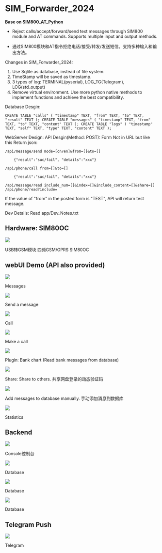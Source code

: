 ﻿# SIM_Forwarder_2024

**Base on SIM800_AT_Python**

* Reject calls/accept/forward/send text messages through SIM800 module and AT commands. Supports multiple input and output methods. 

* 通过SIM800模块和AT指令拒绝电话/接受/转发/发送短信。支持多种输入和输出方法。 

Changes in SIM_Forwarder_2024: 
1. Use Sqlite as database, instead of file system. 
2. TimeStamp will be saved as timestamp. 
3. 3 types of log: TERMINAL(pyserial), LOG_TG(Telegram), LOG(std_output) 
4. Remove virtual environment. Use more python native methods to implement functions and achieve the best compatibility. 

Database Desgin:

```
CREATE TABLE "calls" ( "timestamp" TEXT, "from" TEXT, "to" TEXT, "result" TEXT ); CREATE TABLE "messages" ( "timestamp" TEXT, "from" TEXT, "to" TEXT, "content" TEXT ); CREATE TABLE "logs" ( "timestamp" TEXT, "self" TEXT, "type" TEXT, "content" TEXT );
```

WebServer Design: 
API Desgin(Method: POST): Form Not in URL but like this Return json:

```
/api/message/send mode=[cn/en]&from=[]&to=[] 

    {"result":"suc/fail", "details":"xxx"} 

/api/phone/call from=[]&to=[] 

    {"result":"suc/fail", "details":"xxx"}

/api/message/read include_num=[]&index=[]&include_content=[]&share=[] /api/phone/read?include=

```
If the value of "from" in the posted form is "TEST", API will return test message.

Dev Details: Read app/Dev_Notes.txt

<h2>Hardware: SIM80OC</h2>
<img src="https://raw.githubusercontent.com/shengj1ang/SIM_Forwarder_2024/main/img/0.png"></img><p>USB转GSM模块 四频GSM/GPRS SIM80OC</p>

<h2>webUI Demo (API also provided)</h2>
<img src="https://raw.githubusercontent.com/shengj1ang/SIM_Forwarder_2024/main/img/webUI/webUI_messages.png"></img><p>Messages</p>
<img src="https://raw.githubusercontent.com/shengj1ang/SIM_Forwarder_2024/main/img/webUI/webUI_Sendmessage.png"></img><p>Send a message</p>
<img src="https://raw.githubusercontent.com/shengj1ang/SIM_Forwarder_2024/main/img/webUI/webUI_calls.png"></img><p>Call</p>
<img src="https://raw.githubusercontent.com/shengj1ang/SIM_Forwarder_2024/main/img/webUI/webUI_call.png"></img><p>Make a call </p>
<img src="https://raw.githubusercontent.com/shengj1ang/SIM_Forwarder_2024/main/img/webUI/webUI_chart.png"></img><p>Plugin: Bank chart (Read bank messages from database)</p>
<img src="https://raw.githubusercontent.com/shengj1ang/SIM_Forwarder_2024/main/img/webUI/webUI_baidu.png"></img><p>Share: Share to others. 共享网盘登录的动态验证码</p>
<img src="https://raw.githubusercontent.com/shengj1ang/SIM_Forwarder_2024/main/img/webUI/webUI_addMessage.png"></img><p>Add messages to database manually. 手动添加消息到数据库</p>
<img src="https://raw.githubusercontent.com/shengj1ang/SIM_Forwarder_2024/main/img/webUI/webUI_statistics.png"></img><p>Statistics</p>

<h2>Backend</h2>
<img src="https://raw.githubusercontent.com/shengj1ang/SIM_Forwarder_2024/main/img/1.png"></img><p>Console控制台</p>
<img src="https://raw.githubusercontent.com/shengj1ang/SIM_Forwarder_2024/main/img/2.png"></img><p>Database</p>
<img src="https://raw.githubusercontent.com/shengj1ang/SIM_Forwarder_2024/main/img/3.png"></img><p>Database</p>
<img src="https://raw.githubusercontent.com/shengj1ang/SIM_Forwarder_2024/main/img/4.png"></img><p>Database</p>

<h2>Telegram Push</h2>
<img src="https://raw.githubusercontent.com/shengj1ang/SIM_Forwarder_2024/main/img/5.png"></img><p>Telegram</p>